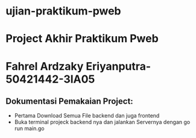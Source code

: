 # ujian-praktikum-pweb
<h1>Project Akhir Praktikum Pweb</h1>
<h1>Fahrel Ardzaky Eriyanputra-50421442-3IA05</h1>
<h2>Dokumentasi Pemakaian Project:</h2>
<ul>
  <li>Pertama Download Semua File backend dan juga frontend</li>
  <li>Buka terminal projeck backend nya dan jalankan Servernya dengan go run main.go</li>
  
</ul>

